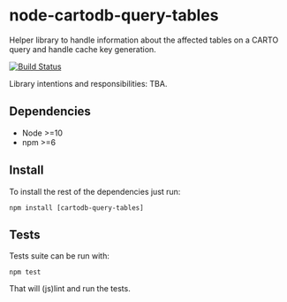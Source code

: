 # node-cartodb-query-tables

Helper library to handle information about the affected tables on a CARTO query and handle cache key generation.

[![Build Status](https://travis-ci.org/CartoDB/node-cartodb-query-tables.png?branch=master)](https://travis-ci.org/CartoDB/node-cartodb-query-tables)

Library intentions and responsibilities: TBA.

## Dependencies

 * Node >=10
 * npm >=6

## Install

To install the rest of the dependencies just run:

```
npm install [cartodb-query-tables]
```

## Tests

Tests suite can be run with:

```
npm test
```

That will (js)lint and run the tests.
